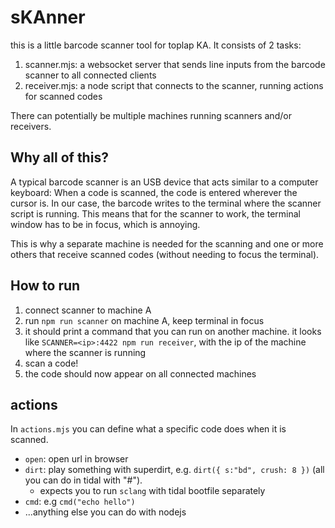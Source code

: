 # sKAnner

this is a little barcode scanner tool for toplap KA. It consists of 2 tasks:

1. scanner.mjs: a websocket server that sends line inputs from the barcode scanner to all connected clients
2. receiver.mjs: a node script that connects to the scanner, running actions for scanned codes

There can potentially be multiple machines running scanners and/or receivers.

## Why all of this?

A typical barcode scanner is an USB device that acts similar to a computer keyboard: When a code is scanned, the code is entered wherever the cursor is.
In our case, the barcode writes to the terminal where the scanner script is running.
This means that for the scanner to work, the terminal window has to be in focus, which is annoying.

This is why a separate machine is needed for the scanning and one or more others that receive scanned codes (without needing to focus the terminal).

## How to run

1. connect scanner to machine A
2. run `npm run scanner` on machine A, keep terminal in focus
3. it should print a command that you can run on another machine. it looks like `SCANNER=<ip>:4422 npm run receiver`, with the ip of the machine where the scanner is running
4. scan a code!
5. the code should now appear on all connected machines

## actions

In `actions.mjs` you can define what a specific code does when it is scanned.

- `open`: open url in browser
- `dirt`: play something with superdirt, e.g. `dirt({ s:"bd", crush: 8 })` (all you can do in tidal with "#").
  - expects you to run `sclang` with tidal bootfile separately
- `cmd`: e.g `cmd("echo hello")`
- ...anything else you can do with nodejs
